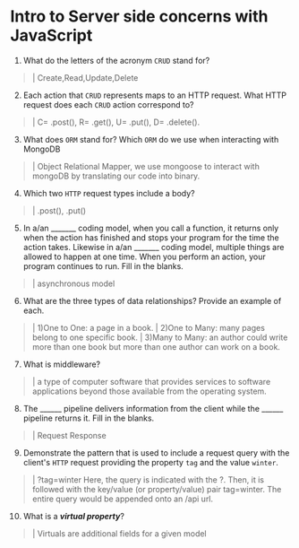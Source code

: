 # Intro to Server side concerns with JavaScript
01. What do the letters of the acronym `CRUD` stand for?

  > | Create,Read,Update,Delete

02. Each action that `CRUD` represents maps to an HTTP request. What HTTP request does each `CRUD` action correspond to?

  > | C= .post(), R= .get(), U= .put(), D= .delete().

03. What does `ORM` stand for? Which `ORM` do we use when interacting with MongoDB

  > | Object Relational Mapper, we use mongoose to interact with mongoDB by translating our code into binary.

04. Which two `HTTP` request types include a body?

  > | .post(), .put()

05. In a/an _______ coding model, when you call a function, it returns only when the action has finished and stops your program for the time the action takes. Likewise in a/an _______ coding model, multiple things are allowed to happen at one time. When you perform an action, your program continues to run.  Fill in the blanks.

  > | asynchronous model

06. What are the three types of data relationships? Provide an example of each.

  > | 1)One to One: a page in a book.
  > | 2)One to Many: many pages belong to one specific book.
  > | 3)Many to Many: an author could write more than one book but more than one author can work on a book.

07. What is middleware?

  > | a type of computer software that provides services to software applications beyond those available from the operating system.

08. The ______ pipeline delivers information from the client while the ______ pipeline returns it. Fill in the blanks. 

  > | Request Response

09. Demonstrate the pattern that is used to include a request query with the client's `HTTP` request providing the property `tag` and the value `winter`.

  > | ?tag=winter Here, the query is indicated with the ?. Then, it is followed with the key/value (or property/value) pair tag=winter. The entire query would be appended onto an /api url.

10. What is a ***virtual property***?

  > | Virtuals are additional fields for a given model
